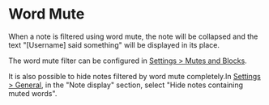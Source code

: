 # Word Mute

When a note is filtered using word mute, the note will be collapsed and the text "[Username] said something" will be displayed in its place.

The word mute filter can be configured in [Settings > Mutes and Blocks](x-mi-web://settings/mute-block).

It is also possible to hide notes filtered by word mute completely.In [Settings > General](x-mi-web://settings/general), in the "Note display" section, select "Hide notes containing muted words".
